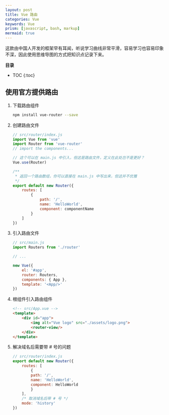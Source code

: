 ```yaml
---
layout: post
title: Vue 路由
categories: Vue
keywords: Vue
prism: [javascript, bash, markup]
mermaid: true
---
```


这款由中国人开发的框架早有耳闻，听说学习曲线非常平滑，容易学习也容易印象不深，因此使用思维导图的方式把知识点记录下来。

**目录**

* TOC
{:toc}

## 使用官方提供路由

1. 下载路由组件

    ```bash
    npm install vue-router --save
    ```

2. 创建路由文件

    ```js
    // src/router/index.js
    import Vue from 'vue'
    import Router from 'vue-router'
    // import the components...

    // 这个可以在 main.js 中引入，但这是路由文件，定义在此处岂不是更好？
    Vue.use(Router)

    /**
     * 返回一个路由数组，你可以直接在 main.js 中写出来，但这并不优雅
     */
    export default new Router({
        routes: [
            {
                path: '/',
                name: 'HelloWorld',
                component: componentName
            }
        ]
    })
    ```

3. 引入路由文件

    ```js
    // src/main.js
    import Routers from './router'

    // ...

    new Vue({
        el: '#app',
        router: Routers,
        components: { App },
        template: '<App/>'
    })
    ```

4. 根组件引入路由组件

    ```html
    <!-- src/App.vue -->
    <template>
        <div id="app">
            <img alt="Vue logo" src="./assets/logo.png">
            <router-view/>
        </div>
    </template>
    ```

5. 解决域名后需要带 # 号的问题

    ```js
    // src/router/index.js
    export default new Router({
        routes: [
            {
            path: '/',
            name: 'HelloWorld',
            component: HelloWorld
            }
        ],
        /* 取消域名后带 # 号 */
        mode: 'history'
    })
    ```